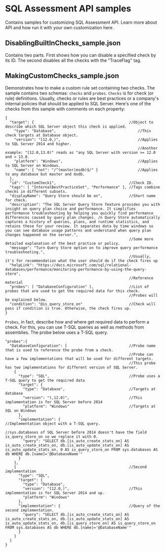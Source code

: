 # SQL Assessment API samples

Contains samples for customizing SQL Assessment API. Learn more about API and how run it with your own customization here <link to the SQL Assessment docs page>.

## DisablingBuiltInChecks_sample.json

Contains two parts. First shows how you can disable a specified check by its ID. The second disables all the checks with the "TraceFlag" tag.

## MakingCustomChecks_sample.json

Demonstrates how to make a custom rule set containing two checks. The sample contains two schemas: `checks` and `probes`. `Checks` is for check (or rule) definitions. Usually, checks or rules are best practices or a company's internal policies that should be applied to SQL Server. Here's one of the checks from this sample with comments on each property:

```
{
  "target": {                                           //Object to describe which SQL Server object this check is applied.
    "type": "Database",                                     //This check targets at Database object.
    "version": "[12.0,)",                                   //Applies to SQL Server 2014 and higher.
                                                            //Another example: "[12.0,13.0)" reads as "any SQL Server with version >= 12.0 and < 13.0.
    "platform": "Windows",                                  //Applies to SQL Server on Windows.
    "name": { "not": "/^(master|msdb)$/" }                  //Applies to any database but master and msdb.
  },
  "id": "CustomCheck1",                                 //Check ID.
  "tags": [ "InternalBestPracticeSet", "Performance" ], //Tags combine checks in different subsets.
  "displayName": "Query Store should be on",            //Short name for check.
  "description": "The SQL Server Query Store feature provides you with insight on query plan choice and performance. It simplifies performance troubleshooting by helping you quickly find performance differences caused by query plan changes. /n Query Store automatically captures a history of queries, plans, and runtime statistics, and retains these for your review. It separates data by time windows so you can see database usage patterns and understand when query plan changes happened on the server.",
                                                        //Some more detailed explanation of the best practice or policy.
  "message": "Turn Query Store option on to improve query performance troubleshooting.",
                                                        //Usually, it's for recommendation what the user should do if the check fires up
  "helpLink": "https://docs.microsoft.com/sql/relational-databases/performance/monitoring-performance-by-using-the-query-store",
                                                        //Reference material
  "probes": [ "DatabaseConfiguration" ],                //List of probes that are used to get the required data for this check.
                                                        //Probes will be explained below.
  "condition": "@is_query_store_on"                     //Check will pass if condition is true. Otherwise, the check fires up.
}
```

`Probes`, in fact, describe how and where get required data to perform a check. For this, you can use T-SQL queries as well as methods from assemblies. The probe below uses a T-SQL query.
```
"probes":{
  "DatabaseConfiguration": [                            //Probe name that is used to reference the probe from a check.
                                                        //Probe can have a few implementations that will be used for different targets.
                                                        //This probe has two implementations for different version of SQL Server.
    {
      "type": "SQL",                                    //Probe uses a T-SQL query to get the required data
      "target": {
        "type": "Database",                             //Targets at database
        "version": "(,12.0)",                           //This implementation is for SQL Server before 2014
        "platform": "Windows"                           //Targets at SQL on Windows
      },
      "implementation": {                               //Implementation object with a T-SQL query.
                                                        //sys.databases of SQL Server before 2014 doesn't have the field is_query_store_on so we replace it with 0.
        "query": "SELECT db.[is_auto_create_stats_on] AS is_auto_create_stats_on, db.[is_auto_update_stats_on] AS is_auto_update_stats_on, 0 AS is_query_store_on FROM sys.databases AS db WHERE db.[name]='@DatabaseName'"
      }
    },
    {                                                   //Second implementation
      "type": "SQL",
      "target": {
        "type": "Database",
        "version": "[12.0,)",                           //This implementation is for SQL Server 2014 and up.
        "platform": "Windows"
      },
      "implementation": {                               //Query of the second implementation.
        "query": "SELECT db.[is_auto_create_stats_on] AS is_auto_create_stats_on, db.[is_auto_update_stats_on] AS is_auto_update_stats_on, db.[is_query_store_on] AS is_query_store_on FROM sys.databases AS db WHERE db.[name]='@DatabaseName'"
      }
    }
  ]
}
```
